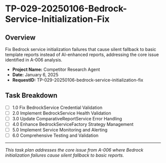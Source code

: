 # TP-029-20250106-Bedrock-Service-Initialization-Fix

## Overview
Fix Bedrock service initialization failures that cause silent fallback to basic template reports instead of AI-enhanced reports, addressing the core issue identified in A-006 analysis.

- **Project Name:** Competitor Research Agent
- **Date:** January 6, 2025  
- **RequestID:** TP-029-20250106-bedrock-service-initialization-fix

## Task Breakdown

- [ ] 1.0 Fix BedrockService Credential Validation
- [ ] 2.0 Implement BedrockService Health Validation  
- [ ] 3.0 Update ComparativeReportService Error Handling
- [ ] 4.0 Enhance BedrockServiceFactory Strategy Management
- [ ] 5.0 Implement Service Monitoring and Alerting
- [ ] 6.0 Comprehensive Testing and Validation

---

*This task plan addresses the core issue from A-006 where Bedrock initialization failures cause silent fallback to basic reports.*